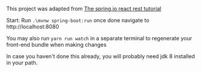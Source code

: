 This project was adapted from [The spring.io react rest tutorial](https://github.com/spring-guides/tut-react-and-spring-data-rest/tree/master/basic)

Start:
Run `.\mvnw spring-boot:run` once done navigate to http://localhost:8080

You may also run `yarn run watch` in a separate terminal to regenerate your front-end bundle when making changes

In case you haven't done this already, you will probably need jdk 8 installed in your path.
